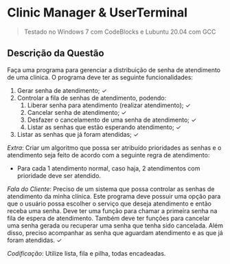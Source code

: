 # Clinic Manager & UserTerminal

> Testado no Windows 7 com CodeBlocks e Lubuntu 20.04 com GCC

## Descrição da Questão

Faça uma programa para gerenciar a distribuição de senha de atendimento de uma clínica. O programa deve ter as seguinte funcionalidades:

1. Gerar senha de atendimento; ✓
2. Controlar a fila de senhas de atendimento, podendo:
    1. Liberar senha para atendimento (realizar atendimento); ✓
    2. Cancelar senha de atendimento; ✓
    3. Desfazer o cancelamento de uma senha de atendimento; ✓
    4. Listar as senhas que estão esperando atendimento; ✓
3. Listar as senhas que já foram atendidas; ✓

*Extra*: Criar um algoritmo que possa ser atribuído prioridades as senhas e o atendimento seja feito de acordo com a seguinte regra de atendimento:

- Para cada 1 atendimento normal, caso haja, 2 atendimentos com prioridade deve ser atendido.

*Fala do Cliente*: Preciso de um sistema que possa controlar as senhas de atendimento da minha clínica. Este programa deve possuir uma opção para que o usuário possa escolher o serviço que deseja atendimento e então receba uma senha. Deve ter uma função para chamar a primeira senha na fila de espera de atendimento. Também deve ter funções para cancelar uma senha gerada ou recuperar uma senha que tenha sido cancelada. Além disso, preciso acompanhar as senha que aguardam atendimento e as que já foram atendidas. ✓

*Codificação*: Utilize lista, fila e pilha, todas encadeadas.